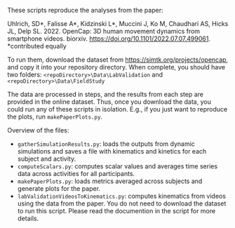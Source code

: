 These scripts reproduce the analyses from the paper:

Uhlrich, SD\*, Falisse A\*, Kidzinski L\*, Muccini J, Ko M, Chaudhari AS, Hicks JL, Delp SL. 2022.
OpenCap: 3D human movement dynamics from smartphone videos. biorxiv. https://doi.org/10.1101/2022.07.07.499061. *contributed equally

To run them, download the dataset from https://simtk.org/projects/opencap, and copy it into your repository directory. When complete, you 
should have two folders: `<repoDirectory>\Data\LabValidation` and `<repoDirectory>\Data\FieldStudy`

The data are processed in steps, and the results from each step are provided in the online dataset. Thus, once you download the data, you could run any of these scripts in isolation. E.g., if you just want to reproduce the plots, run `makePaperPlots.py`.

Overview of the files:
- `gatherSimulationResults.py`: loads the outputs from dynamic simulations and saves a file with kinematics and kinetics for each subject and activity.
- `computeScalars.py`: computes scalar values and averages time series data across activities for all participants.
- `makePaperPlots.py`: loads metrics averaged across subjects and generate plots for the paper.
- `labValidationVideosToKinematics.py`: computes kinematics from videos using the data from the paper. You do not need to download the dataset to run this script. Please read the documention in the script for more details.
